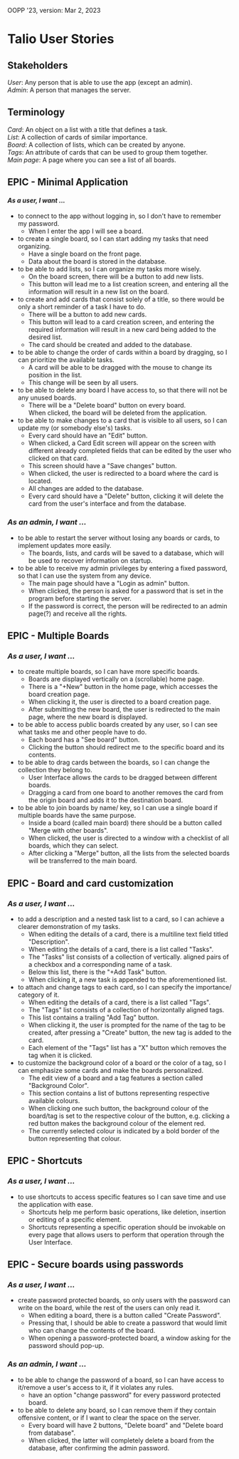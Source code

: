 OOPP '23, version: Mar 2, 2023
# Talio User Stories  

## Stakeholders  
*User*: Any person that is able to use the app (except an admin).  
*Admin*: A person that manages the server.   

## Terminology  
*Card*: An object on a list with a title that defines a task.  
*List*: A collection of cards of similar importance.  
*Board*: A collection of lists, which can be created by anyone.  
*Tags*: An attribute of cards that can be used to group them together.  
*Main page*: A page where you can see a list of all boards.                       

## EPIC - Minimal Application  

#### *As a user, I want ...*  

- to connect to the app without logging in, so I don't have to remember my password.  
  - When I enter the app I will see a board.  
- to create a single board, so I can start adding my tasks that need organizing.  
  - Have a single board on the front page.  
  - Data about the board is stored in the database.  
- to be able to add lists, so I can organize my tasks more wisely.  
  - On the board screen, there will be a button to add new lists.  
  - This button will lead me to a list creation screen, and entering all the information will result in a new list on the board.  
- to create and add cards that consist solely of a title, so there would be only a short reminder of a task I have to do.  
  - There will be a button to add new cards.  
  - This button will lead to a card creation screen, and entering the required information will result in a new card being added to the desired list.  
  - The card should be created and added to the database.  
- to be able to change the order of cards within a board by dragging, so I can prioritize the available tasks.  
  - A card will be able to be dragged with the mouse to change its position in the list.  
  - This change will be seen by all users.  
- to be able to delete any board I have access to, so that there will not be any unused boards.  
  - There will be a "Delete board" button on every board.  
When clicked, the board will be deleted from the application.  
- to be able to make changes to a card that is visible to all users, so I can update my (or somebody else's) tasks.  
  - Every card should have an "Edit" button.  
  - When clicked, a Card Edit screen will appear on the screen with different already completed fields that can be edited by the user who clicked on that card.  
  - This screen should have a "Save changes" button.  
  - When clicked, the user is redirected to a board where the card is located.  
  - All changes are added to the database.  
  - Every card should have a "Delete" button, clicking it will delete the card from the user's interface and from the database.  

### *As an admin, I want ...*  

- to be able to restart the server without losing any boards or cards, to implement updates more easily.  
  -  The boards, lists, and cards will be saved to a database, which will be used to recover information on startup.  
- to be able to receive my admin privileges by entering a fixed password, so that I can use the system from any device.  
  - The main page should have a "Login as admin" button.  
  - When clicked, the person is asked for a password that is set in the program before starting the server.  
  - If the password is correct, the person will be redirected to an admin page(?) and receive all the rights.  

## EPIC - Multiple Boards  

### *As a user, I want ...*  

- to create multiple boards, so I can have more specific boards.  
  - Boards are displayed vertically on a (scrollable) home page.  
  - There is a "+New" button in the home page, which accesses the board creation page.  
  - When clicking it, the user is directed to a board creation page.  
  - After submitting the new board, the user is redirected to the main page, where the new board is displayed.  
- to be able to access public boards created by any user, so I can see what tasks me and other people have to do.  
  - Each board has a "See board" button.  
  - Clicking the button should redirect me to the specific board and its contents.  
- to be able to drag cards between the boards, so I can change the collection they belong to.  
  - User Interface allows the cards to be dragged between different boards.  
  - Dragging a card from one board to another removes the card from the origin board and adds it to the destination board.  
- to be able to join boards by name/ key, so I can use a single board if multiple boards have the same purpose.  
  - Inside a board (called main board) there should be a button called "Merge with other boards".  
  - When clicked, the user is directed to a window with a checklist of all boards, which they can select.  
  - After clicking a "Merge" button, all the lists from the selected boards will be transferred to the main board.  

## EPIC - Board and card customization  

### *As a user, I want ...*  

- to add a description and a nested task list to a card, so I can achieve a clearer demonstration of my tasks.  
  - When editing the details of a card, there is a multiline text field titled "Description".  
  - When editing the details of a card, there is a list called "Tasks".  
  - The "Tasks" list consists of a collection of vertically.   aligned pairs of a checkbox and a corresponding name of a task.  
  - Below this list, there is the "+Add Task" button.  
  - When clicking it, a new task is appended to the aforementioned list.  
- to attach and change tags to each card, so I can specify  the importance/ category of it.  
  - When editing the details of a card, there is a list called "Tags".  
  - The "Tags" list consists of a collection of horizontally aligned tags.  
  - This list contains a trailing "Add Tag" button.  
  - When clicking it, the user is prompted for the name of the tag to be created, after pressing a "Create" button, the new tag is added to the card.  
  - Each element of the "Tags" list has a "X" button which removes the tag when it is clicked.  
- to customize the background color of a board or the color of a tag, so I can emphasize some cards and make the boards personalized.  
  - The edit view of a board and a tag features a section called "Background Color".  
  - This section contains a list of buttons representing respective available colours.  
  - When clicking one such button, the background colour of the board/tag is set to the respective colour of the button, e.g. clicking a red button makes the background colour of the element red.  
  - The currently selected colour is indicated by a bold border of the button representing that colour.  

## EPIC - Shortcuts  

### *As a user, I want ...*  
- to use shortcuts to access specific features so I can save time and use the application with ease.  
  - Shortcuts help me perform basic operations, like deletion, insertion or editing of a specific element.   
  - Shortcuts representing a specific operation should be invokable on every page that allows users to perform that operation through the User Interface.  


## EPIC - Secure boards using passwords

### *As a user, I want ...*
- create password protected boards, so only users with the password can write on the board, while the rest of the users can only read it.  
  - When editing a board, there is a button called "Create Password".  
  - Pressing that, I should be able to create a password that would limit who can change the contents of the board.  
  - When opening a password-protected board, a window asking for the password should pop-up.  

### *As an admin, I want ...*
- to be able to change the password of a board, so I can have access to it/remove a user's access to it, if it violates any rules.  
  - have an option "change password" for every password protected board.  
- to be able to delete any board, so I can remove them if they contain offensive content, or if I want to clear the space on the server.  
  - Every board will have 2 buttons, "Delete board" and "Delete board from database".  
  - When clicked, the latter will completely delete a board from the database, after confirming the admin password.  














